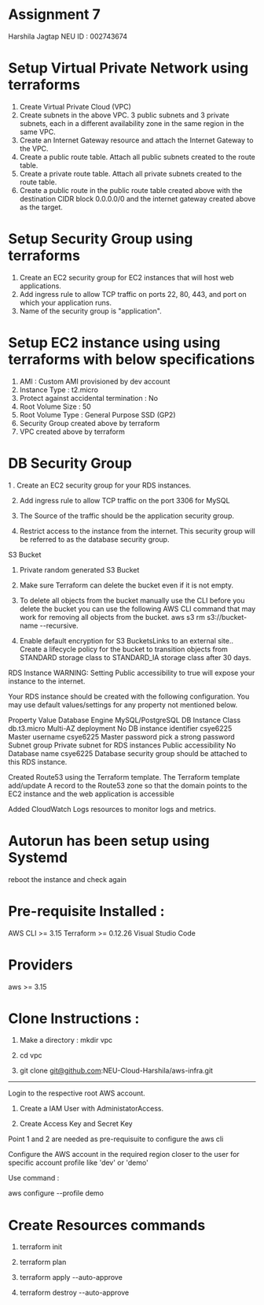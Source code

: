 # Assignment 7

Harshila Jagtap
NEU ID : 002743674

# Setup Virtual Private Network using terraforms

1. Create Virtual Private Cloud (VPC)
2. Create subnets in the above VPC. 3 public subnets and 3 private subnets, each in a different availability zone in the same region in the same VPC.
3. Create an Internet Gateway resource and attach the Internet Gateway to the VPC.
4. Create a public route table. Attach all public subnets created to the route table.
5. Create a private route table. Attach all private subnets created to the route table.
6. Create a public route in the public route table created above with the destination CIDR block 0.0.0.0/0 and the internet gateway created above as the target.

# Setup Security Group using terraforms

1. Create an EC2 security group for EC2 instances that will host web applications.
2. Add ingress rule to allow TCP traffic on ports 22, 80, 443, and port on which your application runs.
3. Name of the security group is "application".

# Setup EC2 instance using using terraforms with below specifications

1. AMI : Custom AMI provisioned by dev account
2. Instance Type : t2.micro
3. Protect against accidental termination : No
4. Root Volume Size : 50
5. Root Volume Type : General Purpose SSD (GP2)
6. Security Group created above by terraform
7. VPC created above by terraform

# DB Security Group

1 . Create an EC2 security group for your RDS instances.

2. Add ingress rule to allow TCP traffic on the port 3306 for MySQL

3. The Source of the traffic should be the application security group. 

4. Restrict access to the instance from the internet.
This security group will be referred to as the database security group.


S3 Bucket 

1. Private random generated S3 Bucket

2. Make sure Terraform can delete the bucket even if it is not empty.

3. To delete all objects from the bucket manually use the CLI before you delete the bucket you can use the following AWS CLI command that may work for removing all objects from the bucket. aws s3 rm s3://bucket-name --recursive. 
4. Enable default encryption for S3 BucketsLinks to an external site..
Create a lifecycle policy for the bucket to transition objects from STANDARD storage class to STANDARD_IA storage class after 30 days.

RDS Instance
WARNING: Setting Public accessibility to true will expose your instance to the internet.

Your RDS instance should be created with the following configuration. You may use default values/settings for any property not mentioned below.

Property	Value
Database Engine	MySQL/PostgreSQL
DB Instance Class	db.t3.micro
Multi-AZ deployment	No
DB instance identifier	csye6225
Master username	csye6225
Master password	pick a strong password
Subnet group	Private subnet for RDS instances
Public accessibility	No
Database name	csye6225
Database security group should be attached to this RDS instance.


Created Route53 using the Terraform template.
The Terraform template  add/update A record to the Route53 zone so that the domain points to the EC2 instance and the web application is accessible


Added CloudWatch Logs resources to monitor logs and metrics.

# Autorun has been setup using Systemd

reboot the instance and check again

# Pre-requisite Installed : 

AWS CLI >= 3.15
Terraform >= 0.12.26
Visual Studio Code

# Providers

aws >= 3.15

# Clone Instructions :

1. Make a directory : 
mkdir vpc

2. cd vpc

3. git clone git@github.com:NEU-Cloud-Harshila/aws-infra.git

------

Login to the respective root AWS account.

1. Create a IAM User with AdministatorAccess.

2. Create Access Key and Secret Key

Point 1 and 2 are needed as pre-requisuite to configure the aws cli

Configure the AWS account in the required region closer to the user for specific account profile like 'dev' or 'demo'

Use command : 

aws configure --profile demo

# Create Resources commands

1. terraform init 

2. terraform plan 

3. terraform apply --auto-approve

4. terraform destroy --auto-approve
